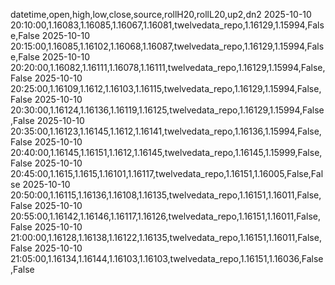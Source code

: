 datetime,open,high,low,close,source,rollH20,rollL20,up2,dn2
2025-10-10 20:10:00,1.16083,1.16085,1.16067,1.16081,twelvedata_repo,1.16129,1.15994,False,False
2025-10-10 20:15:00,1.16085,1.16102,1.16068,1.16087,twelvedata_repo,1.16129,1.15994,False,False
2025-10-10 20:20:00,1.16082,1.16111,1.16078,1.16111,twelvedata_repo,1.16129,1.15994,False,False
2025-10-10 20:25:00,1.16109,1.1612,1.16103,1.16115,twelvedata_repo,1.16129,1.15994,False,False
2025-10-10 20:30:00,1.16124,1.16136,1.16119,1.16125,twelvedata_repo,1.16129,1.15994,False,False
2025-10-10 20:35:00,1.16123,1.16145,1.1612,1.16141,twelvedata_repo,1.16136,1.15994,False,False
2025-10-10 20:40:00,1.16145,1.16151,1.1612,1.16145,twelvedata_repo,1.16145,1.15999,False,False
2025-10-10 20:45:00,1.1615,1.1615,1.16101,1.16117,twelvedata_repo,1.16151,1.16005,False,False
2025-10-10 20:50:00,1.16115,1.16136,1.16108,1.16135,twelvedata_repo,1.16151,1.16011,False,False
2025-10-10 20:55:00,1.16142,1.16146,1.16117,1.16126,twelvedata_repo,1.16151,1.16011,False,False
2025-10-10 21:00:00,1.16128,1.16138,1.16122,1.16135,twelvedata_repo,1.16151,1.16011,False,False
2025-10-10 21:05:00,1.16134,1.16144,1.16103,1.16103,twelvedata_repo,1.16151,1.16036,False,False
